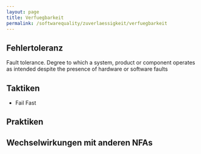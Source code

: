 ```yaml
---
layout: page
title: Verfuegbarkeit
permalink: /softwarequality/zuverlaessigkeit/verfuegbarkeit
---
```


## Fehlertoleranz

Fault tolerance. Degree to which a system, product or component operates as intended despite the presence of hardware or software faults

## Taktiken

* Fail Fast

## Praktiken



## Wechselwirkungen mit anderen NFAs
